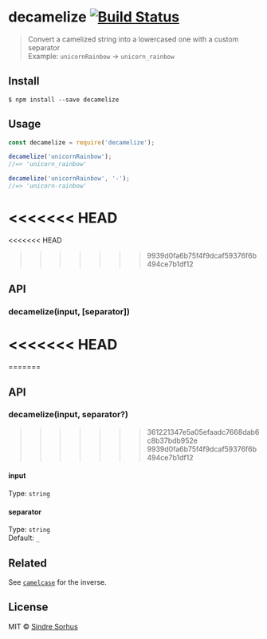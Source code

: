 # decamelize [![Build Status](https://travis-ci.org/sindresorhus/decamelize.svg?branch=master)](https://travis-ci.org/sindresorhus/decamelize)

> Convert a camelized string into a lowercased one with a custom separator<br>
> Example: `unicornRainbow` → `unicorn_rainbow`


## Install

```
$ npm install --save decamelize
```


## Usage

```js
const decamelize = require('decamelize');

decamelize('unicornRainbow');
//=> 'unicorn_rainbow'

decamelize('unicornRainbow', '-');
//=> 'unicorn-rainbow'
```

<<<<<<< HEAD
=======
<<<<<<< HEAD
>>>>>>> 9939d0fa6b75f4f9dcaf59376f6b494ce7b1df12

## API

### decamelize(input, [separator])
<<<<<<< HEAD
=======
=======
## API

### decamelize(input, separator?)
>>>>>>> 361221347e5a05efaadc7668dab6c8b37bdb952e
>>>>>>> 9939d0fa6b75f4f9dcaf59376f6b494ce7b1df12

#### input

Type: `string`

#### separator

Type: `string`<br>
Default: `_`


## Related

See [`camelcase`](https://github.com/sindresorhus/camelcase) for the inverse.


## License

MIT © [Sindre Sorhus](https://sindresorhus.com)
